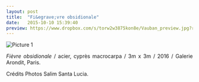 ```yaml
---
layout: post
title:  "Fi&egrave;vre obsidionale"
date:   2015-10-10 15:39:40
preview: https://www.dropbox.com/s/torw2w3875kon8e/Vauban_preview.jpg?raw=1
---
```


![Picture 1](https://www.dropbox.com/s/4obs40xmuxebu87/Vauban.jpg?raw=1)

<p style="text-align:justify">
<span style="font-style: italic;">Fi&egrave;vre obsidionale</span>  / acier, cypr&egrave;s macrocarpa / 3m x 3m / 2016 / Galerie Arondit, Paris.
</p>
Cr&eacute;dits Photos Salim Santa Lucia.

